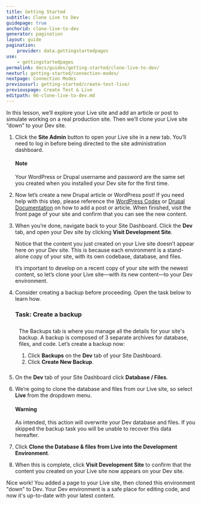 ```yaml
---
title: Getting Started
subtitle: Clone Live to Dev
guidepage: true
anchorid: clone-live-to-dev
generator: pagination
layout: guide
pagination:
    provider: data.gettingstartedpages
use:
    - gettingstartedpages
permalink: docs/guides/getting-started/clone-live-to-dev/
nexturl: getting-started/connection-modes/
nextpage: Connection Modes
previousurl: getting-started/create-test-live/
previouspage: Create Test & Live
editpath: 06-clone-live-to-dev.md
---
```


In this lesson, we’ll explore your Live site and add an article or post to simulate working on a real production site. Then we’ll clone your Live site “down” to your Dev site.

1. Click the **<span class="glyphicons glyphicons-new-window-alt" aria-hidden="true"></span> Site Admin** button to open your Live site in a new tab. You’ll need to log in before being directed to the site administration dashboard.

    <div class="alert alert-info">
    <h4 class="info">Note</h4>
    <p>Your WordPress or Drupal username and password are the same set you created when you installed your Dev site for the first time.
    </p></div>

2. Now let’s create a new Drupal article or WordPress post! If you need help with this step, please reference the [WordPress Codex](https://codex.wordpress.org/Posts/) or [Drupal Documentation](https://www.drupal.org/docs/8/administering-drupal-8-site/managing-content/) on how to add a post or article.  When finished, visit the front page of your site and confirm that you can see the new content.

3. When you’re done, navigate back to your Site Dashboard. Click the **<span class="glyphicons glyphicons-wrench" aria-hidden="true"></span> Dev** tab, and open your Dev site by clicking **<span class="glyphicons glyphicons-new-window-alt" aria-hidden="true"></span> Visit Development Site**.

    Notice that the content you just created on your Live site doesn’t appear here on your Dev site. This is because each environment is a stand-alone copy of your site, with its own codebase, database, and files.

    It’s important to develop on a recent copy of your site with the newest content, so let’s clone your Live site—with its new content—to your Dev environment.

4. Consider creating a backup before proceeding. Open the task below to learn how.

    <div class="panel panel-video panel-guide" id="accordion">
      <div class="panel-heading panel-video-heading">
        <a class="accordion-toggle panel-video-title collapsed" data-toggle="collapse" data-parent="#accordion" data-proofer-ignore data-target="#backup-task"><h3 class="panel-title panel-video-title" style="cursor:pointer;">Task: Create a backup</h3></a>
      </div>
      <div id="backup-task" class="collapse" style="padding:10px" markdown="1;">The Backups tab is where you manage all the details for your site's backup. A backup is composed of 3 separate archives for database, files, and code. Let’s create a backup now:

      1. Click **<span class="glyphicons glyphicons-cloud-upload" aria-hidden="true"></span> Backups** on the <span class="glyphicons glyphicons-wrench" aria-hidden="true"></span> **Dev** tab of your Site Dashboard.
      2. Click **Create New Backup**.
     </div>
    </div>

5. On the **<span class="glyphicons glyphicons-wrench" aria-hidden="true"></span> Dev** tab of your Site Dashboard click **<span class="glyphicons glyphicons-server" aria-hidden="true"></span> Database / Files**.

6. We’re going to clone the database and files from our Live site, so select **Live** from the dropdown menu.

    <div class="alert alert-danger" role="alert">
      <h4 class="info">Warning</h4>
      <p>As intended, this action will overwrite your Dev database and files. If you skipped the backup task you will be unable to recover this data hereafter.</p>
    </div>

7. Click **Clone the Database & files from Live into the Development Environment**.

8. When this is complete, click **<span class="glyphicons glyphicons-new-window-alt" aria-hidden="true"></span> Visit Development Site** to confirm that the content you created on your Live site now appears on your Dev site.

Nice work! You added a page to your Live site, then cloned this environment "down" to Dev. Your Dev environment is a safe place for editing code, and now it's up-to-date with your latest content.

